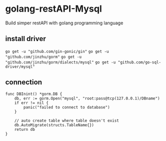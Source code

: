 # golang-restAPI-Mysql
Build simper restAPI with golang programming language

## install driver
`go get -u "github.com/gin-gonic/gin"`
`go get -u "github.com/jinzhu/gorm"`
`go get -u "github.com/jinzhu/gorm/dialects/mysql"`
`go get -u "github.com/go-sql-driver/mysql"`


## connection
```
func DBInint() *gorm.DB {
	db, err := gorm.Open("mysql", "root:pass@tcp(127.0.0.1)/DBname")
	if err != nil {
		panic("failed to connect to database")
	}

	// auto create table where table doesn't exist
	db.AutoMigrate(structs.TableName{})
	return db
}
```

